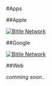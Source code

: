 
#Apps

##Apple

[![Bitlle Network](http://files.wiki.bitlle.b3n.ru/images/apple-store-icon.png)](https://bitlle.network/apple)

##Google

[![Bitlle Network](http://files.wiki.bitlle.b3n.ru/images/google-play-icon.png)](https://bitlle.network/google)

##Web

*comming soon..*
